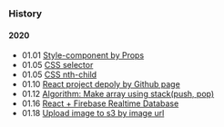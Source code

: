 ### History

#### 2020
- 01.01 [Style-component by Props](https://eomtttttt-develop.tistory.com/211)
- 01.05 [CSS selector](https://eomtttttt-develop.tistory.com/212)
- 01.05 [CSS nth-child](https://eomtttttt-develop.tistory.com/213)
- 01.10 [React project depoly by Github page](https://eomtttttt-develop.tistory.com/217)
- 01.12 [Algorithm: Make array using stack(push, pop)](https://eomtttttt-develop.tistory.com/218)
- 01.16 [React + Firebase Realtime Database](https://eomtttttt-develop.tistory.com/219)
- 01.18 [Upload image to s3 by image url](https://eomtttttt-develop.tistory.com/220)
